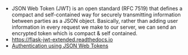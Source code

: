 * JSON Web Token (JWT) is an open standard (RFC 7519) that defines a compact and self-contained way for securely transmitting information between parties as a JSON object. Basically, rather than adding user information in every request we make to our server, we can send an encrypted token which is compact & self contained.
* https://flask-jwt-extended.readthedocs.io
* [Authentication using JSON Web Tokens](https://medium.com/@riken.mehta/full-stack-tutorial-3-flask-jwt-e759d2ee5727)
